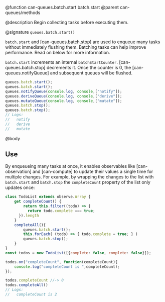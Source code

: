 @function can-queues.batch.start batch.start
@parent can-queues/methods

@description Begin collecting tasks before executing them.

@signature `queues.batch.start()`

`batch.start` and [can-queues.batch.stop] are used to enqueue many tasks without immediately
flushing them. Batching tasks can help improve performance.  Read on below for more information.

`batch.start` increments an internal `batchStartCounter`.  [can-queues.batch.stop] decrements
it. Once the counter is 0, the [can-queues.notifyQueue] and subsequent queues will be flushed.

```javascript
queues.batch.start();
queues.batch.start();
queues.notifyQueue(console.log, console,["notify"]);
queues.deriveQueue(console.log, console,["derive"]);
queues.mutateQueue(console.log, console,["mutate"]);
queues.batch.stop();
queues.batch.stop();
// Logs:
//   notify
//   derive
//   mutate
```

@body

## Use

By enqueueing many tasks at once, it enables observables like [can-observation] and [can-compute]
to update their values a single time for multiple changes.  For example, by wrapping the changes
to the list with `batch.start` and `batch.stop` the `completeCount` property of the list only updates
once:

```javascript
class TodoList extends observe.Array {
    get completeCount() {
        return this.filter((todo) => {
          return todo.complete === true;
      }).length
    }
    completeAll(){
        queues.batch.start();
        this.forEach( (todo) => { todo.complete = true; } )
        queues.batch.stop();
    }
}
const todos = new TodoList([{complete: false, complete: false}]);

todos.on("completeCount", function(completeCount){
    console.log("completeCount is ",completeCount);
});

todos.completeCount //-> 0
todos.completeAll()
// Logs:
//   completeCount is 2
```
